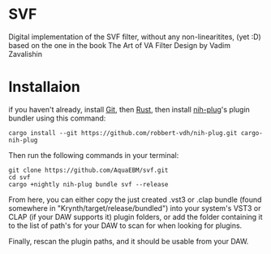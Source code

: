 # SVF

Digital implementation of the SVF filter, without any non-linearitites, (yet :D) based on the one in the book The Art of VA Filter Design by Vadim Zavalishin

# Installaion

if you haven't already, install [Git](https://git-scm.com/downloads), then [Rust](https://www.rust-lang.org/tools/install), then install [nih-plug](https://github.com/robbert-vdh/nih-plug)'s plugin bundler using this command:

```
cargo install --git https://github.com/robbert-vdh/nih-plug.git cargo-nih-plug
```

Then run the following commands in your terminal:

```
git clone https://github.com/AquaEBM/svf.git
cd svf
cargo +nightly nih-plug bundle svf --release
```

From here, you can either copy the just created .vst3 or .clap bundle (found somewhere in "Krynth/target/release/bundled") into your system's VST3 or CLAP (if your DAW supports it) plugin folders, or add the folder containing it to the list of path's for your DAW to scan for when looking for plugins.

Finally, rescan the plugin paths, and it should be usable from your DAW.

